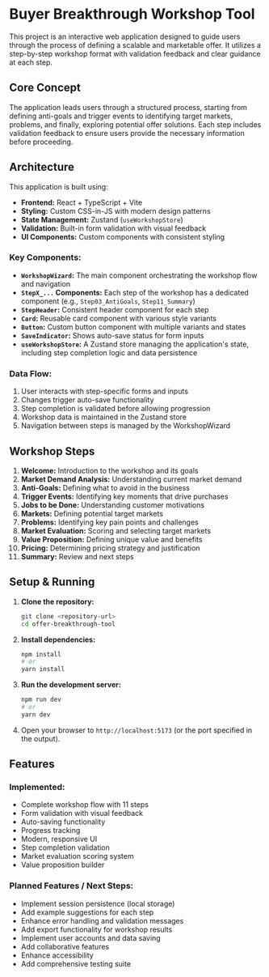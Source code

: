 # Buyer Breakthrough Workshop Tool

This project is an interactive web application designed to guide users through the process of defining a scalable and marketable offer. It utilizes a step-by-step workshop format with validation feedback and clear guidance at each step.

## Core Concept

The application leads users through a structured process, starting from defining anti-goals and trigger events to identifying target markets, problems, and finally, exploring potential offer solutions. Each step includes validation feedback to ensure users provide the necessary information before proceeding.

## Architecture

This application is built using:

- **Frontend:** React + TypeScript + Vite
- **Styling:** Custom CSS-in-JS with modern design patterns
- **State Management:** Zustand (`useWorkshopStore`)
- **Validation:** Built-in form validation with visual feedback
- **UI Components:** Custom components with consistent styling

### Key Components:

- **`WorkshopWizard`:** The main component orchestrating the workshop flow and navigation
- **`StepX_...` Components:** Each step of the workshop has a dedicated component (e.g., `Step03_AntiGoals`, `Step11_Summary`)
- **`StepHeader`:** Consistent header component for each step
- **`Card`:** Reusable card component with various style variants
- **`Button`:** Custom button component with multiple variants and states
- **`SaveIndicator`:** Shows auto-save status for form inputs
- **`useWorkshopStore`:** A Zustand store managing the application's state, including step completion logic and data persistence

### Data Flow:

1. User interacts with step-specific forms and inputs
2. Changes trigger auto-save functionality
3. Step completion is validated before allowing progression
4. Workshop data is maintained in the Zustand store
5. Navigation between steps is managed by the WorkshopWizard

## Workshop Steps

1. **Welcome:** Introduction to the workshop and its goals
2. **Market Demand Analysis:** Understanding current market demand
3. **Anti-Goals:** Defining what to avoid in the business
4. **Trigger Events:** Identifying key moments that drive purchases
5. **Jobs to be Done:** Understanding customer motivations
6. **Markets:** Defining potential target markets
7. **Problems:** Identifying key pain points and challenges
8. **Market Evaluation:** Scoring and selecting target markets
9. **Value Proposition:** Defining unique value and benefits
10. **Pricing:** Determining pricing strategy and justification
11. **Summary:** Review and next steps

## Setup & Running

1. **Clone the repository:**
   ```bash
   git clone <repository-url>
   cd offer-breakthrough-tool
   ```

2. **Install dependencies:**
   ```bash
   npm install
   # or
   yarn install
   ```

3. **Run the development server:**
   ```bash
   npm run dev
   # or
   yarn dev
   ```

4. Open your browser to `http://localhost:5173` (or the port specified in the output).

## Features

### Implemented:
- Complete workshop flow with 11 steps
- Form validation with visual feedback
- Auto-saving functionality
- Progress tracking
- Modern, responsive UI
- Step completion validation
- Market evaluation scoring system
- Value proposition builder

### Planned Features / Next Steps:
- Implement session persistence (local storage)
- Add example suggestions for each step
- Enhance error handling and validation messages
- Add export functionality for workshop results
- Implement user accounts and data saving
- Add collaborative features
- Enhance accessibility
- Add comprehensive testing suite
